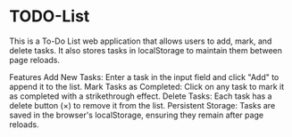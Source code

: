 # TODO-List
This is a To-Do List web application that allows users to add, mark, and delete tasks. It also stores tasks in localStorage to maintain them between page reloads.

Features
Add New Tasks: Enter a task in the input field and click "Add" to append it to the list.
Mark Tasks as Completed: Click on any task to mark it as completed with a strikethrough effect.
Delete Tasks: Each task has a delete button (×) to remove it from the list.
Persistent Storage: Tasks are saved in the browser's localStorage, ensuring they remain after page reloads.
